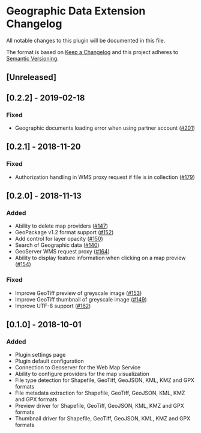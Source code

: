 # Geographic Data Extension Changelog

All notable changes to this plugin will be documented in this file.

The format is based on [Keep a Changelog](http://keepachangelog.com/en/0.3.0/) 
and this project adheres to [Semantic Versioning](http://semver.org/).

## [Unreleased]

## [0.2.2] - 2019-02-18

### Fixed

- Geographic documents loading error when using partner account ([#201](https://github.com/k-box/k-box/pull/201))


## [0.2.1] - 2018-11-20

### Fixed

- Authorization handling in WMS proxy request if file is in collection ([#179](https://github.com/k-box/k-box/pull/179))

## [0.2.0] - 2018-11-13

### Added

- Ability to delete map providers ([#147](https://github.com/k-box/k-box/pull/147))
- GeoPackage v1.2 format support ([#152](https://github.com/k-box/k-box/pull/152)) 
- Add control for layer opacity ([#150](https://github.com/k-box/k-box/pull/150)) 
- Search of Geographic data ([#140](https://github.com/k-box/k-box/pull/140))
- GeoServer WMS request proxy ([#164](https://github.com/k-box/k-box/pull/164)) 
- Ability to display feature information when clicking on a map preview ([#154](https://github.com/k-box/k-box/pull/154))

### Fixed

- Improve GeoTiff preview of greyscale image ([#153](https://github.com/k-box/k-box/pull/153)) 
- Improve GeoTiff thumbnail of greyscale image ([#149](https://github.com/k-box/k-box/pull/149)) 
- Improve UTF-8 support ([#162](https://github.com/k-box/k-box/pull/162)) 

## [0.1.0] - 2018-10-01

### Added

- Plugin settings page
- Plugin default configuration
- Connection to Geoserver for the Web Map Service
- Ability to configure providers for the map visualization
- File type detection for Shapefile, GeoTiff, GeoJSON, KML, KMZ and GPX formats
- File metadata extraction for Shapefile, GeoTiff, GeoJSON, KML, KMZ and GPX formats
- Preview driver for Shapefile, GeoTiff, GeoJSON, KML, KMZ and GPX formats
- Thumbnail driver for Shapefile, GeoTiff, GeoJSON, KML, KMZ and GPX formats
